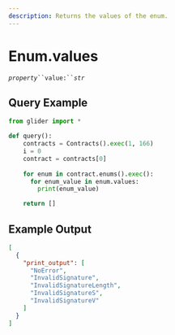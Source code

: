 ```yaml
---
description: Returns the values of the enum.
---
```


# Enum.values

_`property`_` ``value:`` `_`str`_

## Query Example

```python
from glider import *

def query():
    contracts = Contracts().exec(1, 166)
    i = 0
    contract = contracts[0]
    
    for enum in contract.enums().exec():
      for enum_value in enum.values:
        print(enum_value)

    return []
```

## Example Output

```json
[
  {
    "print_output": [
      "NoError",
      "InvalidSignature",
      "InvalidSignatureLength",
      "InvalidSignatureS",
      "InvalidSignatureV"
    ]
  }
]
```
